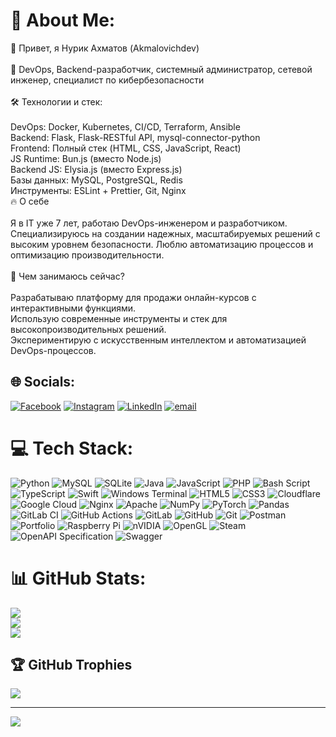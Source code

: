 # 💫 About Me:
👋 Привет, я Нурик Ахматов (Akmalovichdev)<br><br>🚀 DevOps, Backend-разработчик, системный администратор, сетевой инженер, специалист по кибербезопасности<br><br>🛠 Технологии и стек:<br><br>DevOps: Docker, Kubernetes, CI/CD, Terraform, Ansible<br>Backend: Flask, Flask-RESTful API, mysql-connector-python<br>Frontend: Полный стек (HTML, CSS, JavaScript, React)<br>JS Runtime: Bun.js (вместо Node.js)<br>Backend JS: Elysia.js (вместо Express.js)<br>Базы данных: MySQL, PostgreSQL, Redis<br>Инструменты: ESLint + Prettier, Git, Nginx<br>🔥 О себе<br><br>Я в IT уже 7 лет, работаю DevOps-инженером и разработчиком. Специализируюсь на создании надежных, масштабируемых решений с высоким уровнем безопасности. Люблю автоматизацию процессов и оптимизацию производительности.<br><br>📌 Чем занимаюсь сейчас?<br><br>Разрабатываю платформу для продажи онлайн-курсов с интерактивными функциями.<br>Использую современные инструменты и стек для высокопроизводительных решений.<br>Экспериментирую с искусственным интеллектом и автоматизацией DevOps-процессов.<br>


## 🌐 Socials:
[![Facebook](https://img.shields.io/badge/Facebook-%231877F2.svg?logo=Facebook&logoColor=white)](https://facebook.com/akmalovichdev) [![Instagram](https://img.shields.io/badge/Instagram-%23E4405F.svg?logo=Instagram&logoColor=white)](https://instagram.com/akmalovichdev) [![LinkedIn](https://img.shields.io/badge/LinkedIn-%230077B5.svg?logo=linkedin&logoColor=white)](https://linkedin.com/in/akmalovichdev) [![email](https://img.shields.io/badge/Email-D14836?logo=gmail&logoColor=white)](mailto:info@akmalovich.dev) 

# 💻 Tech Stack:
![Python](https://img.shields.io/badge/python-3670A0?style=for-the-badge&logo=python&logoColor=ffdd54) ![MySQL](https://img.shields.io/badge/mysql-4479A1.svg?style=for-the-badge&logo=mysql&logoColor=white) ![SQLite](https://img.shields.io/badge/sqlite-%2307405e.svg?style=for-the-badge&logo=sqlite&logoColor=white) ![Java](https://img.shields.io/badge/java-%23ED8B00.svg?style=for-the-badge&logo=openjdk&logoColor=white) ![JavaScript](https://img.shields.io/badge/javascript-%23323330.svg?style=for-the-badge&logo=javascript&logoColor=%23F7DF1E) ![PHP](https://img.shields.io/badge/php-%23777BB4.svg?style=for-the-badge&logo=php&logoColor=white) ![Bash Script](https://img.shields.io/badge/bash_script-%23121011.svg?style=for-the-badge&logo=gnu-bash&logoColor=white) ![TypeScript](https://img.shields.io/badge/typescript-%23007ACC.svg?style=for-the-badge&logo=typescript&logoColor=white) ![Swift](https://img.shields.io/badge/swift-F54A2A?style=for-the-badge&logo=swift&logoColor=white) ![Windows Terminal](https://img.shields.io/badge/Windows%20Terminal-%234D4D4D.svg?style=for-the-badge&logo=windows-terminal&logoColor=white) ![HTML5](https://img.shields.io/badge/html5-%23E34F26.svg?style=for-the-badge&logo=html5&logoColor=white) ![CSS3](https://img.shields.io/badge/css3-%231572B6.svg?style=for-the-badge&logo=css3&logoColor=white) ![Cloudflare](https://img.shields.io/badge/Cloudflare-F38020?style=for-the-badge&logo=Cloudflare&logoColor=white) ![Google Cloud](https://img.shields.io/badge/GoogleCloud-%234285F4.svg?style=for-the-badge&logo=google-cloud&logoColor=white) ![Nginx](https://img.shields.io/badge/nginx-%23009639.svg?style=for-the-badge&logo=nginx&logoColor=white) ![Apache](https://img.shields.io/badge/apache-%23D42029.svg?style=for-the-badge&logo=apache&logoColor=white) ![NumPy](https://img.shields.io/badge/numpy-%23013243.svg?style=for-the-badge&logo=numpy&logoColor=white) ![PyTorch](https://img.shields.io/badge/PyTorch-%23EE4C2C.svg?style=for-the-badge&logo=PyTorch&logoColor=white) ![Pandas](https://img.shields.io/badge/pandas-%23150458.svg?style=for-the-badge&logo=pandas&logoColor=white) ![GitLab CI](https://img.shields.io/badge/gitlab%20CI-%23181717.svg?style=for-the-badge&logo=gitlab&logoColor=white) ![GitHub Actions](https://img.shields.io/badge/github%20actions-%232671E5.svg?style=for-the-badge&logo=githubactions&logoColor=white) ![GitLab](https://img.shields.io/badge/gitlab-%23181717.svg?style=for-the-badge&logo=gitlab&logoColor=white) ![GitHub](https://img.shields.io/badge/github-%23121011.svg?style=for-the-badge&logo=github&logoColor=white) ![Git](https://img.shields.io/badge/git-%23F05033.svg?style=for-the-badge&logo=git&logoColor=white) ![Postman](https://img.shields.io/badge/Postman-FF6C37?style=for-the-badge&logo=postman&logoColor=white) ![Portfolio](https://img.shields.io/badge/Portfolio-%23000000.svg?style=for-the-badge&logo=firefox&logoColor=#FF7139) ![Raspberry Pi](https://img.shields.io/badge/-Raspberry_Pi-C51A4A?style=for-the-badge&logo=Raspberry-Pi) ![nVIDIA](https://img.shields.io/badge/nVIDIA-%2376B900.svg?style=for-the-badge&logo=nVIDIA&logoColor=white) ![OpenGL](https://img.shields.io/badge/OpenGL-white?logo=OpenGL&style=for-the-badge) ![Steam](https://img.shields.io/badge/steam-%23000000.svg?style=for-the-badge&logo=steam&logoColor=white) ![OpenAPI Specification](https://img.shields.io/badge/openapiinitiative-%23000000.svg?style=for-the-badge&logo=openapiinitiative&logoColor=white) ![Swagger](https://img.shields.io/badge/-Swagger-%23Clojure?style=for-the-badge&logo=swagger&logoColor=white)
# 📊 GitHub Stats:
![](https://github-readme-stats.vercel.app/api?username=akmalovichdev&theme=shadow_green&hide_border=false&include_all_commits=false&count_private=false)<br/>
![](https://nirzak-streak-stats.vercel.app/?user=akmalovichdev&theme=shadow_green&hide_border=false)<br/>
![](https://github-readme-stats.vercel.app/api/top-langs/?username=akmalovichdev&theme=shadow_green&hide_border=false&include_all_commits=false&count_private=false&layout=compact)

## 🏆 GitHub Trophies
![](https://github-profile-trophy.vercel.app/?username=akmalovichdev&theme=gruvbox_light&no-frame=false&no-bg=true&margin-w=4)

---
[![](https://visitcount.itsvg.in/api?id=akmalovichdev&icon=0&color=0)](https://visitcount.itsvg.in)

<!-- Proudly created with GPRM ( https://gprm.itsvg.in ) -->
